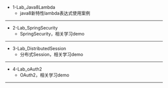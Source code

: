 - 1-Lab_Java8Lambda
  - java8新特性lambda表达式使用案例
---
- 2-Lab_SpringSecurity
  - SpringSecurity，相关学习demo
---- 
- 3-Lab_DistributedSession
  - 分布式Session，相关学习demo
---
- 4-Lab_oAuth2
  - OAuth2，相关学习demo
---